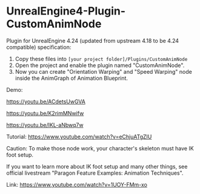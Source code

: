 # UnrealEngine4-Plugin-CustomAnimNode
Plugin for UnrealEngine 4.24 (updated from upstream 4.18 to be 4.24 compatible)
specification:

1. Copy these files into `[your project folder]/Plugins/CustomAnimNode`
2. Open the project and enable the plugin named "CustomAnimNode".
3. Now you can create "Orientation Warping" and "Speed Warping" node inside the AnimGraph of Animation Blueprint.

Demo:

https://youtu.be/ACdetsUwGVA

https://youtu.be/K2rimMNwifw

https://youtu.be/IKL-aNbwq7w

Tutorial: https://www.youtube.com/watch?v=eChjuATgZIU

Caution:
To make those node work, your character's skeleton must have IK foot setup.

If you want to learn more about IK foot setup and many other things, see official livestream "Paragon Feature Examples: Animation Techniques".

Link:
https://www.youtube.com/watch?v=1UOY-FMm-xo
